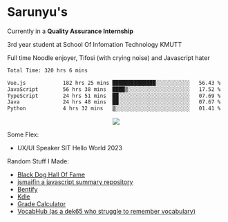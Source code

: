 # Sarunyu's
<p>Currently in a <strong>Quality Assurance Internship</strong></p>
<p>3rd year student at School Of Infomation Technology KMUTT</p>
<p>Full time Noodle enjoyer, Tifosi (with crying noise) and Javascript hater</p>

<!--START_SECTION:waka-->

```txt
Total Time: 320 hrs 6 mins

Vue.js            182 hrs 25 mins ██████████████░░░░░░░░░░░   56.43 %
JavaScript        56 hrs 38 mins  ████▒░░░░░░░░░░░░░░░░░░░░   17.52 %
TypeScript        24 hrs 51 mins  ██░░░░░░░░░░░░░░░░░░░░░░░   07.69 %
Java              24 hrs 48 mins  ██░░░░░░░░░░░░░░░░░░░░░░░   07.67 %
Python            4 hrs 32 mins   ▒░░░░░░░░░░░░░░░░░░░░░░░░   01.41 %
```

<!--END_SECTION:waka-->
<div align=center>
  <img src="https://skillicons.dev/icons?i=typescript,javascript,nodejs,java,spring,react,vue,mysql,mongodb,docker,linux" />
</div>

Some Flex:
- UX/UI Speaker SIT Hello World 2023

Random Stuff I Made:
- [Black Dog Hall Of Fame](https://bdoghalloffame.vercel.app/)
- [jsmaifin a javascript summary repository](https://github.com/ssarunyu/js-maifin)
- [Bentify](https://bentify.vercel.app/)
- [Kdle](https://kdle.vercel.app/)
- [Grade Calculator](https://grade-calculator-virid.vercel.app/)
- [VocabHub (as a dek65 who struggle to remember vocabulary)](https://vocabhub.vercel.app/)
